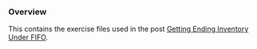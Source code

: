 ### Overview

This contains the exercise files used in the post [Getting Ending Inventory Under FIFO](https://powerqueryforaccountants.com/post/get-ending-inventory-under-fifo/).
